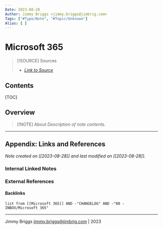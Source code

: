 ```yaml
---
Date: 2023-08-28
Author: Jimmy Briggs <jimmy.briggs@jimbrig.com>
Tags: ["#Type/Note", "#Topic/Unknown"]
Alias: [ ]
---
```


# Microsoft 365

> [!SOURCE] Sources
> - *[Link to Source]()*

## Contents

[TOC]

## Overview

> [!NOTE] About
> *Description of note contents.*


***

## Appendix: Links and References

*Note created on [[2023-08-28]] and last modified on [[2023-08-28]].*

### Internal Linked Notes

### External References

#### Backlinks

```dataview
list from [[Microsoft 365]] AND -"CHANGELOG" AND -"00 - INBOX/Microsoft 365"
```


***

Jimmy Briggs <jimmy.briggs@jimbrig.com> | 2023

